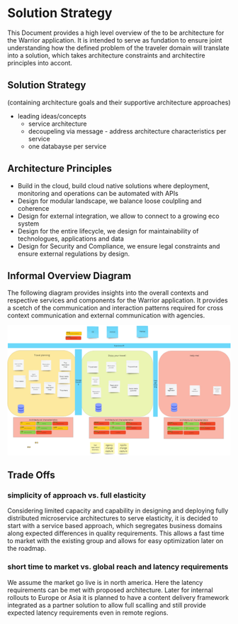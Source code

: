 # Solution Strategy
This Document provides a high level overview of the to be architecture for the Warrior application. It is intended to serve as fundation to ensure joint understanding how the defined problem of the traveler domain will translate into a solution, which takes architecture constraints and architectire principles into accont.

## Solution Strategy
(containing architecture goals and their supportive architecture approaches)
- leading ideas/concepts
  - service architecture
  - decoupeling via message - address architecture characteristics per service
  - one databayse per service

## Architecture Principles

- Build in the cloud, build cloud native solutions where deployment, monitoring and operations can be automated with APIs
- Design for modular landscape, we balance loose coulpling and coherence
- Design for external integration, we allow to connect to a growing eco system
- Design for the entire lifecycle, we design for maintainability of technologues, applications and data
- Design for Security and Compliance, we ensure legal constraints and ensure external regulations by design.

## Informal Overview Diagram

The following diagram provides insights into the overall contexts and respective services and components for the Warrior application. It provides a scetch of the communication and interaction patterns required for cross context communication and external communication with agencies.

![High Level De-Composition](HighLevelComponentView.png)

## Trade Offs 

### simplicity of approach vs. full elasticity

Considering limited capacity and capability in designing and deploying fully distributed microservice architectures to serve elasticity, it is decided to start with a service based approach, which segregates business domains along expected differences in quality requirements. This allows a fast time to market with the existing group and allows for easy optimization later on the roadmap.

### short time to market vs. global reach and latency requirements

We assume the market go live is in north america. Here the latency requirements can be met with proposed architecture. Later for internal rollouts to Europe or Asia it is planned to have a content delivery framework integrated as a partner solution to allow full scalling and still provide expected latency requirements even in remote regions.